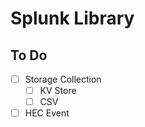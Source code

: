 # Splunk Library

## To Do

- [ ] Storage Collection
    - [ ] KV Store
    - [ ] CSV
- [ ] HEC Event
